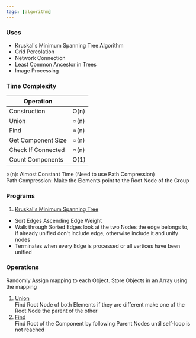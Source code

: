 ```yaml
---
tags: [algorithm]
---
```


### Uses

* Kruskal's Minimum Spanning Tree Algorithm
* Grid Percolation
* Network Connection
* Least Common Ancestor in Trees
* Image Processing

### Time Complexity

| Operation          |      |
| ------------------ | ---- |
| Construction       | O(n) |
| Union              | ∝(n) |
| Find               | ∝(n) |
| Get Component Size | ∝(n) |
| Check If Connected | ∝(n) |
| Count Components   | O(1) |

∝(n): Almost Constant Time (Need to use Path Compression)  
Path Compression: Make the Elements point to the Root Node of the Group

### Programs

1. <u>Kruskal's Minimum Spanning Tree</u>

* Sort Edges Ascending Edge Weight
* Walk through Sorted Edges look at the two Nodes the edge belongs to, if already unified don't include edge, otherwise include it and unify nodes
* Terminates when every Edge is processed or all vertices have been unified

### Operations

Randomly Assign mapping to each Object. Store Objects in an Array using the mapping

1. <u>Union</u>  
   Find Root Node of both Elements if they are different make one of the Root Node the parent of the other
2. <u>Find</u>  
   Find Root of the Component by following Parent Nodes until self-loop is not reached
